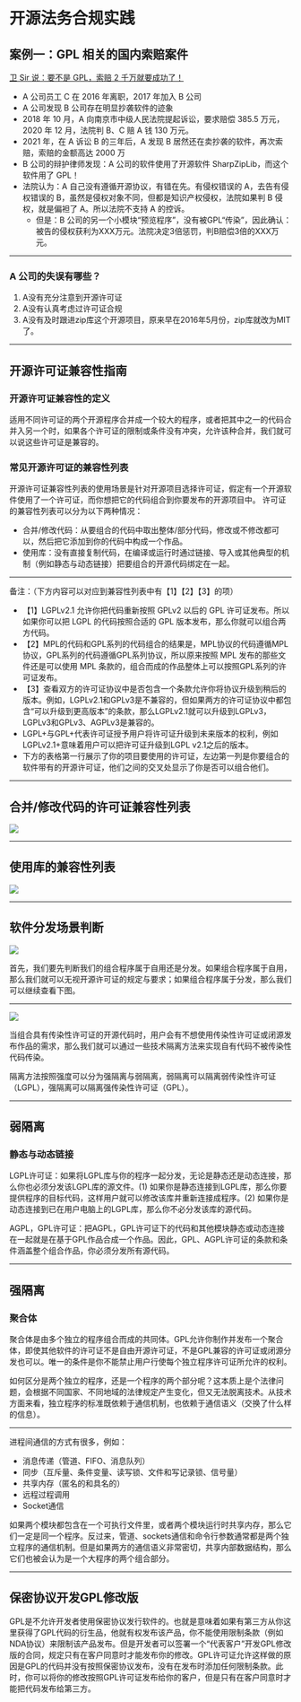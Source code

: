 # 开源法务合规实践

## 案例一：GPL 相关的国内索赔案件

[卫 Sir 说：要不是 GPL，索赔 2 千万就要成功了！](https://mp.weixin.qq.com/s/mpO59BVIubgBTkaVfh2aew)

* A 公司员工 C 在 2016 年离职，2017 年加入 B 公司
* A 公司发现 B 公司存在明显抄袭软件的迹象
* 2018 年 10 月，A 向南京市中级人民法院提起诉讼，要求赔偿 385.5 万元，2020 年 12 月，法院判 B、C 赔 A 钱 130 万元。
* 2021 年，在 A 诉讼 B 的三年后，A 发现 B 居然还在卖抄袭的软件，再次索赔，索赔的金额高达 2000 万
* B 公司的辩护律师发现：A 公司的软件使用了开源软件 SharpZipLib，而这个软件用了 GPL！
* 法院认为：A 自己没有遵循开源协议，有错在先。有侵权错误的 A，去告有侵权错误的 B，虽然是侵权对象不同，但都是知识产权侵权，法院如果判 B 侵权，就是偏袒了 A。所以法院不支持 A 的控诉。
    * 但是：B 公司的另一个小模块“预览程序”，没有被GPL“传染”，因此确认：被告的侵权获利为XXX万元。法院决定3倍惩罚，判B赔偿3倍的XXX万元。

---

### A 公司的失误有哪些？

1. A没有充分注意到开源许可证
2. A没有认真考虑过许可证合规
3. A没有及时跟进zip库这个开源项目，原来早在2016年5月份，zip库就改为MIT了。

---

## 开源许可证兼容性指南

### 开源许可证兼容性的定义

​	适用不同许可证的两个开源程序合并成一个较大的程序，或者把其中之一的代码合并入另一个时，如果各个许可证的限制或条件没有冲突，允许该种合并，我们就可以说这些许可证是兼容的。

### 常见开源许可证的兼容性列表

开源许可证兼容性列表的使用场景是针对开源项目选择许可证，假定有一个开源软件使用了一个许可证，而你想把它的代码组合到你要发布的开源项目中。
许可证的兼容性列表可以分为以下两种情况：
* 合并/修改代码：从要组合的代码中取出整体/部分代码，修改或不修改都可以，然后把它添加到你的代码中构成一个作品。
* 使用库：没有直接复制代码，在编译或运行时通过链接、导入或其他典型的机制（例如静态与动态链接）把要组合的开源代码绑定在一起。

------

备注：（下方内容可以对应到兼容性列表中有【1】【2】【3】的项）
* 【1】LGPLv2.1 允许你把代码重新按照 GPLv2 以后的 GPL 许可证发布。所以如果你可以把 LGPL 的代码按照合适的 GPL 版本发布，那么你就可以组合两方代码。
* 【2】MPL的代码和GPL系列的代码组合的结果是，MPL协议的代码遵循MPL协议，GPL系列的代码遵循GPL系列协议，所以原来按照 MPL 发布的那些文件还是可以使用 MPL 条款的，组合而成的作品整体上可以按照GPL系列的许可证发布。
* 【3】查看双方的许可证协议中是否包含一个条款允许你将协议升级到稍后的版本。例如，LGPLv2.1和GPLv3是不兼容的，但如果两方的许可证协议中都包含“可以升级到更高版本”的条款，那么LGPLv2.1就可以升级到LGPLv3，LGPLv3和GPLv3、AGPLv3是兼容的。
* LGPL+与GPL+代表许可证授予用户将许可证升级到未来版本的权利，例如LGPLv2.1+意味着用户可以把许可证升级到LGPL v2.1之后的版本。
* 下方的表格第一行展示了你的项目要使用的许可证，左边第一列是你要组合的软件带有的开源许可证，他们之间的交叉处显示了你是否可以组合他们。

---

## 合并/修改代码的许可证兼容性列表

<img src="./img/License-Compatibility-2.png" />

---

## 使用库的兼容性列表

<img src="./img/License-Compatibility-3.png" />

---

## 软件分发场景判断

<img src="./img/License-Compatibility-4.png" />

首先，我们要先判断我们的组合程序属于自用还是分发。如果组合程序属于自用，那么我们就可以无视开源许可证的规定与要求；如果组合程序属于分发，那么我们可以继续查看下图。

---

<img src="./img/License-Compatibility-5.png" />

当组合具有传染性许可证的开源代码时，用户会有不想使用传染性许可证或闭源发布作品的需求，那么我们就可以通过一些技术隔离方法来实现自有代码不被传染性代码传染。 

隔离方法按照强度可以分为强隔离与弱隔离，弱隔离可以隔离弱传染性许可证（LGPL），强隔离可以隔离强传染性许可证（GPL）。

---

## 弱隔离

### 静态与动态链接

​	LGPL许可证：如果将LGPL库与你的程序一起分发，无论是静态还是动态连接，那么你也必须分发该LGPL库的源文件。(1) 如果你是静态连接到LGPL库，那么你要提供程序的目标代码，这样用户就可以修改该库并重新连接成程序。(2) 如果你是动态连接到已在用户电脑上的LGPL库，那么你不必分发该库的源代码。

​	AGPL，GPL许可证：把AGPL，GPL许可证下的代码和其他模块静态或动态连接在一起就是在基于GPL作品合成一个作品。因此，GPL、AGPL许可证的条款和条件涵盖整个组合作品，你必须分发所有源代码。

---

## 强隔离

### 聚合体

​	聚合体是由多个独立的程序组合而成的共同体。GPL允许你制作并发布一个聚合体，即使其他软件的许可证不是自由开源许可证，不是GPL兼容的许可证或闭源分发也可以。唯一的条件是你不能禁止用户行使每个独立程序许可证所允许的权利。

​	如何区分是两个独立的程序，还是一个程序的两个部分呢？这本质上是个法律问题，会根据不同国家、不同地域的法律规定产生变化，但又无法脱离技术。从技术方面来看，独立程序的标准既依赖于通信机制，也依赖于通信语义（交换了什么样的信息）。

------

进程间通信的方式有很多，例如：

- 消息传递（管道、FIFO、消息队列）
- 同步（互斥量、条件变量、读写锁、文件和写记录锁、信号量）
- 共享内存（匿名的和具名的）
- 远程过程调用
- Socket通信

​    如果两个模块都包含在一个可执行文件里，或者两个模块运行时共享内存，那么它们一定是同一个程序。反过来，管道、sockets通信和命令行参数通常都是两个独立程序的通信机制。但是如果两方的通信语义非常密切，共享内部数据结构，那么它们也被会认为是一个大程序的两个组合部分。

---

## 保密协议开发GPL修改版

​	GPL是不允许开发者使用保密协议发行软件的。也就是意味着如果有第三方从你这里获得了GPL代码的衍生品，他就有权发布该产品，你不能使用限制条款（例如NDA协议）来限制该产品发布。但是开发者可以签署一个“代表客户”开发GPL修改版的合同，规定只有在客户同意时才能发布你的修改。GPL许可证允许这样做的原因是GPL的代码并没有按照保密协议发布，没有在发布时添加任何限制条款。此时，你可以将你的修改按照GPL许可证发布给你的客户，但是只有在客户同意时才能把代码发布给第三方。